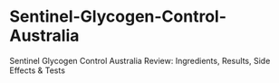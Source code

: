 # Sentinel-Glycogen-Control-Australia
Sentinel Glycogen Control Australia Review: Ingredients, Results, Side Effects &amp; Tests
